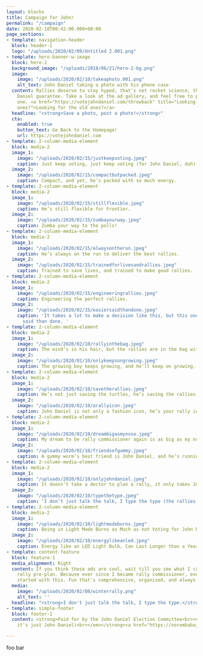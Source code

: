 ```yaml
---
layout: blocks
title: Campaign for John!
permalink: "/campaign"
date: 2020-02-10T00:42:00.000+00:00
page_sections:
- template: navigation-header
  block: header-1
  logo: "/uploads/2020/02/09/Untitled 2.001.png"
- template: hero-banner-w-image
  block: hero-2
  background_image: "/uploads/2018/06/21/hero-2-bg.png"
  image:
    image: "/uploads/2020/02/10/takeaphoto.001.png"
    alt_text: John Daniel taking a photo with his phone case
  content: Rallies deserve to stay hyped, that's not rocket science, that's a John
    Daniel guarantee. Take a look at the ad gallery, and feel free to post your favorite
    one. <a href="https://votejohndaniel.com/throwback" title="Looking for the old
    ones?">Looking for the old ones?</a>
  headline: "<strong>Save a photo, post a photo!</strong>"
  cta:
    enabled: true
    button_text: Go Back to the Homepage!
    url: https://votejohndaniel.com
- template: 2-column-media-element
  block: media-2
  image_1:
    image: "/uploads/2020/02/15/justkeepvoting.jpeg"
    caption: Just keep voting, just keep voting (for John Daniel, duh).
  image_2:
    image: "/uploads/2020/02/15/compactbutpacked.jpeg"
    caption: Compact, and yet, he’s packed with so much energy.
- template: 2-column-media-element
  block: media-2
  image_1:
    image: "/uploads/2020/02/15/stillflexible.jpeg"
    caption: He’s still flexible for Frontier.
  image_2:
    image: "/uploads/2020/02/15/zumbayourway.jpeg"
    caption: Zumba your way to the polls!
- template: 2-column-media-element
  block: media-2
  image_1:
    image: "/uploads/2020/02/15/alwaysontherun.jpeg"
    caption: He’s always on the run to deliver the best rallies.
  image_2:
    image: "/uploads/2020/02/15/trainedforlivesandrallies.jpeg"
    caption: Trained to save lives, and trained to make good rallies.
- template: 2-column-media-element
  block: media-2
  image_1:
    image: "/uploads/2020/02/15/engineeringrallies.jpeg"
    caption: Engineering the perfect rallies.
  image_2:
    image: "/uploads/2020/02/15/easiersaidthandone.jpeg"
    caption: 'It takes a lot to make a decision like this, but this one is easier
      said than done. '
- template: 2-column-media-element
  block: media-2
  image_1:
    image: "/uploads/2020/02/10/rallyinthebag.jpeg"
    caption: The wind’s in his hair, but the rallies are in the bag with John Daniel.
  image_2:
    image: "/uploads/2020/02/10/onlykeepsongrowing.jpeg"
    caption: The growing boy keeps growing, and he’ll keep on growing.
- template: 2-column-media-element
  block: media-2
  image_1:
    image: "/uploads/2020/02/10/savetherallies.jpeg"
    caption: He’s not just saving the turtles, he’s saving the rallies.
  image_2:
    image: "/uploads/2020/02/10/arallyicon.jpeg"
    caption: John Daniel is not only a fashion icon, he’s your rally icon.
- template: 2-column-media-element
  block: media-2
  image_1:
    image: "/uploads/2020/02/10/dreambigasmynose.jpeg"
    caption: My dream to be rally commissioner again is as big as my nose.
  image_2:
    image: "/uploads/2020/02/10/friendsofgummy.jpeg"
    caption: A gummy worm’s best friend is John Daniel, and he’s running (again).
- template: 2-column-media-element
  block: media-2
  image_1:
    image: "/uploads/2020/02/10/onlyjohndaniel.jpeg"
    caption: It doesn’t take a doctor to plan a rally, it only takes John Daniel.
  image_2:
    image: "/uploads/2020/02/10/typethetype.jpeg"
    caption: 'I don’t just talk the talk, I type the type (the rallies up). '
- template: 2-column-media-element
  block: media-2
  image_1:
    image: "/uploads/2020/02/10/lightmodeburns.jpeg"
    caption: Being in Light Mode Burns as Much as not Voting for John Daniel.
  image_2:
    image: "/uploads/2020/02/10/energylikeanled.jpeg"
    caption: Energy like an LED Light Bulb, Can Last Longer than a Year.
- template: content-feature
  block: feature-1
  media_alignment: Right
  content: If you think these ads are cool, wait till you see what I can do with a
    rally pre-plan. Because ever since I became rally commissioner, every rally has
    started with this. Fun that's comprehensive, organized, and always ready for admin-approval.
  media:
    image: "/uploads/2020/02/08/winterrally.png"
    alt_text: ''
  headline: "<strong>I don't just talk the talk, I type the type.</strong>"
- template: simple-footer
  block: footer-1
  content: <strong>Paid for by the John Daniel Election Committee<br><em>(but in reality,
    it's just John Daniel)<br></em></strong><a href="https://norombabajd.com" title="norombabajd.com">norombabajd.com</a>

---
```

foo bar